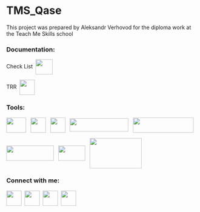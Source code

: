 # TMS_Qase
This project was prepared by Aleksandr Verhovod for the diploma work at the Teach Me Skills school


###  Documentation:
<p align="left">
<a target="blank">Check List &nbsp;<img align="center" src="https://www.clipartmax.com/png/middle/218-2182558_checklist-of-corporate-finance-assignment-help-check-list-icon-flat.png" height="40" width="45" /></a> &nbsp;  

<a target="blank">TRR &nbsp;<img align="center" src="https://blog.jetbrains.com/wp-content/uploads/2019/08/logo.png" height="40" width="40" /></a> &nbsp;   
 
</p>


###  Tools:
<p align="left">
<a target="blank"><img align="center" src="https://internship.technovalley.co.in/java/images/Java.png" height="40" width="52" /></a> &nbsp;  
<a target="blank"><img align="center" src="https://blog.jetbrains.com/wp-content/uploads/2019/08/logo.png" height="40" width="40" /></a> &nbsp;   
<a target="blank"><img align="center" src="https://upload.wikimedia.org/wikipedia/commons/d/d5/Selenium_Logo.png" height="40" width="40" /></a> &nbsp;
<a target="blank"><img align="center" src="https://www.pinclipart.com/picdir/big/315-3152417_testng-is-also-for-the-java-programming-language.png" height="35" width="155" /></a> &nbsp;
<a target="blank"><img align="center" src="https://cdn-images-1.medium.com/fit/t/1600/480/1*0cT0thipKJ1obKHbBkmfRg.png" height="40" width="160" /></a> 

  <a target="blank"><img align="center" src="https://blog.idrsolutions.com/wp-content/uploads/2018/05/jenkins-logo.png" height="40" width="125" /></a>  &nbsp;
<a target="blank"><img align="center" src="https://i.ytimg.com/vi/8nAgzJea1L8/maxresdefault.jpg" height="40" width="71" /></a>  &nbsp;
<a target="blank"><img align="center" src="https://bellatrix.solutions/content/uploads/Allure_logo.png" height="80" width="137" /></a>  
</p>



### Connect with me:
<p align="left">
<a href="https://verhovodaleksandr.wixsite.com/main" target="blank"><img align="center" src="https://www.clipartmax.com/png/full/171-1714934_globe-blue-blue-web-icon-png.png" height="40" width="40" /></a>&nbsp;
<a href="https://t.me/MrAlexandr_V" target="blank"><img align="center" src="https://raw.githubusercontent.com/daniilshat/daniilshat/2d7eafe5250314b3d422c86b35de062e0f1f5178/icons/Telegram.svg"  height="40" width="40" /></a>&nbsp;
<a href="https://join.skype.com/invite/lRtgPnSkXOPz" target="blank"><img align="center" src="https://i.pinimg.com/originals/12/ef/48/12ef48f4f80af98b24d531b99c369039.png"  height="40" width="40" /></a>&nbsp;
<a href="https://www.linkedin.com/in/aleksandr-verhovod/" target="blank"><img align="center" src="https://www.clipartmax.com/png/full/141-1418548_linkedin-%C3%ADcones-linkedin-png.png" height="40" width="40" /></a>

</p>
